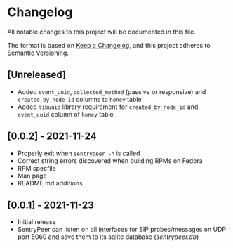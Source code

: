 # Changelog
All notable changes to this project will be documented in this file.

The format is based on [Keep a Changelog](https://keepachangelog.com/en/1.0.0/),
and this project adheres to [Semantic Versioning](https://semver.org/spec/v2.0.0.html).

## [Unreleased]
  - Added `event_uuid`, `collected_method` (passive or responsive) and `created_by_node_id` columns to `honey` table
  - Added `libuuid` library requirement for `created_by_node_id` and `event_uuid` column of `honey` table

## [0.0.2] - 2021-11-24
  - Properly exit when `sentrypeer -h` is called
  - Correct string errors discovered when building RPMs on Fedora
  - RPM specfile
  - Man page
  - README.md additions

## [0.0.1] - 2021-11-23
  - Initial release
  - SentryPeer can listen on all interfaces for SIP probes/messages on UDP port 5060 and save them to its sqlite database (*sentrypeer.db*)

